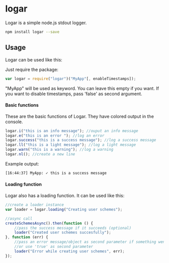 # logar
Logar is a simple node.js stdout logger. 
```sh
npm install logar --save
```

## Usage
Logar can be used like this:


Just require the package:
```javascript
var logar = require("logar")("MyApp"[, enableTimestamps]);
```
"MyApp" will be used as keyword. You can leave this empty if you want. If you want to disable timestamps, pass 'false' as second argument.

#### Basic functions
These are the basic functions of Logar. They have colored output in the console.

```javascript
logar.i("this is an info message"); //ouput an info message
logar.e("this is an error "); //log an error
logar.success("this is a success message"); //log a success message
logar.ll("this is a light message"); //log a light message
logar.warn("this is a warning"); //log a warning
logar.nl(); //create a new line
```
Example output:
```sh
[16:44:37] MyApp: ✓ this is a success message
```


#### Loading function
Logar also has a loading function. It can be used like this:
```javascript
//create a loader instance
var loader = logar.loading("Creating user schemes");

//async call
createSchemesAsync().then(function () {
    //pass the success message if it succeeds (optional)
	loader("Created user schemes succesfully");
}, function (err) {
    //pass an error message/object as second parameter if something went wrong
    //or use 'true' as second parameter
	loader("Error while creating user schemes", err);
});
```